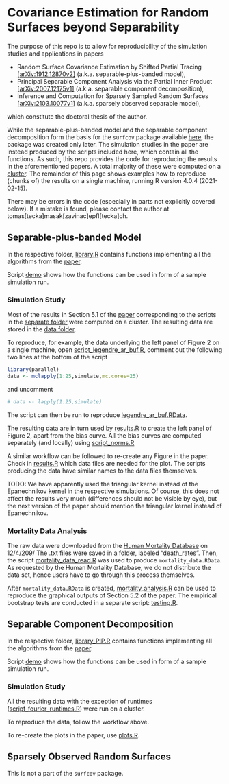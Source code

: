 
<!-- README.md is generated from README.Rmd. Please edit that file -->

# Covariance Estimation for Random Surfaces beyond Separability

<!-- badges: start -->
<!-- badges: end -->

The purpose of this repo is to allow for reproducibility of the
simulation studies and applications in papers

-   Random Surface Covariance Estimation by Shifted Partial Tracing
    [\[arXiv:1912.12870v2\]](https://arxiv.org/abs/1912.12870) (a.k.a.
    separable-plus-banded model),
-   Principal Separable Component Analysis via the Partial Inner Product
    [\[arXiv:2007.12175v1\]](https://arxiv.org/abs/2007.12175) (a.k.a.
    separable component decomposition),
-   Inference and Computation for Sparsely Sampled Random Surfaces
    [\[arXiv:2103.10077v1\]](https://arxiv.org/abs/2103.10077) (a.k.a.
    sparsely observed separable model),

which constitute the doctoral thesis of the author.

While the separable-plus-banded model and the separable component
decomposition form the basis for the `surfcov` package available
[here](https://github.com/TMasak/surfcov), the package was created only
later. The simulation studies in the paper are instead produced by the
scripts included here, which contain all the functions. As such, this
repo provides the code for reproducing the results in the aforementioned
papers. A total majority of these were computed on a
[cluster](https://www.epfl.ch/research/facilities/scitas/). The
remainder of this page shows examples how to reproduce (chunks of) the
results on a single machine, running R version 4.0.4 (2021-02-15).

There may be errors in the code (especially in parts not explicitly
covered below). If a mistake is found, please contact the author at
tomas\[tecka\]masak\[zavinac\]epfl\[tecka\]ch.

## Separable-plus-banded Model

In the respective folder,
[library.R](separable_plus_banded_model/library.R) contains functions
implementing all the algorithms from the
[paper](https://arxiv.org/abs/1912.12870).

Script [demo](separable_plus_banded_model/demo.R) shows how the
functions can be used in form of a sample simulation run.

### Simulation Study

Most of the results in Section 5.1 of the
[paper](https://arxiv.org/abs/1912.12870) corresponding to the scripts
in the [separate folder](separable_plus_banded_model/scripts) were
computed on a cluster. The resulting data are stored in the [data
folder](separable_plus_banded_model/data).

To reproduce, for example, the data underlying the left panel of Figure
2 on a single machine, open
[script\_legendre\_ar\_buf.R](separable_plus_banded_model/scripts/script_legendre_ar_buf.R),
comment out the following two lines at the bottom of the script

``` r
library(parallel)
data <- mclapply(1:25,simulate,mc.cores=25)
```

and uncomment

``` r
# data <- lapply(1:25,simulate)
```

The script can then be run to reproduce
[legendre\_ar\_buf.RData](separable_plus_banded_model/data/legendre_ar_buf.RData).

The resulting data are in turn used by
[results.R](separable_plus_banded_model/results.R) to create the left
panel of Figure 2, apart from the bias curve. All the bias curves are
computed separately (and locally) using
[script\_norms.R](separable_plus_banded_model/script_norms.R)

A similar workflow can be followed to re-create any Figure in the paper.
Check in [results.R](separable_plus_banded_model/results.R) which data
files are needed for the plot. The scripts producing the data have
similar names to the data files themselves.

TODO: We have apparently used the triangular kernel instead of the
Epanechnikov kernel in the respective simulations. Of course, this does
not affect the results very much (differences should not be visible by
eye), but the next version of the paper should mention the triangular
kernel instead of Epanechnikov.

### Mortality Data Analysis

The raw data were downloaded from the [Human Mortality
Database](https://www.mortality.org/) on 12/4/209/ The .txt files were
saved in a folder, labeled “death\_rates”. Then, the script
[mortality\_data\_read.R](separable_plus_banded_model/mortality_data_read.R)
was used to produce `mortality_data.RData`. As requested by the Human
Mortality Database, we do not distribute the data set, hence users have
to go through this process themselves.

After `mortality_data.RData` is created,
[mortality\_analysis.R](separable_plus_banded_model/mortality_analysis.R)
can be used to reproduce the graphical outputs of Section 5.2 of the
paper. The empirical bootstrap tests are conducted in a separate script:
[testing.R](separable_plus_banded_model/testing.R).

## Separable Component Decomposition

In the respective folder,
[library\_PIP.R](separable_component_decomposition/library_PIP.R)
contains functions implementing all the algorithms from the
[paper](https://arxiv.org/abs/2007.12175).

Script [demo](separable_plus_banded_model/demo.R) shows how the
functions can be used in form of a sample simulation run.

### Simulation Study

All the resulting data with the exception of runtimes
([script\_fourier\_runtimes.R](separable_component_decomposition/script_fourier_times.R))
were run on a cluster.

To reproduce the data, follow the workflow above.

To re-create the plots in the paper, use
[plots.R](separable_component_decomposition/plots.R).

## Sparsely Observed Random Surfaces

This is not a part of the `surfcov` package.
